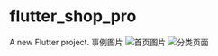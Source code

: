 # flutter_shop_pro

A new Flutter project.
事例图片
![首页图片](/Users/Chao/Desktop/Screenshot_1554347920.png)
![分类页面](/Users/Chao/Desktop/Screenshot_1554348018.png )




<!--## Getting Started-->
<!---->
<!--This project is a starting point for a Flutter application.-->
<!---->
<!--A few resources to get you started if this is your first Flutter project:-->
<!---->
<!--- [Lab: Write your first Flutter app](https://flutter.io/docs/get-started/codelab)-->
<!--- [Cookbook: Useful Flutter samples](https://flutter.io/docs/cookbook)-->
<!---->
<!--For help getting started with Flutter, view our -->
<!--[online documentation](https://flutter.io/docs), which offers tutorials, -->
<!--samples, guidance on mobile development, and a full API reference.-->
